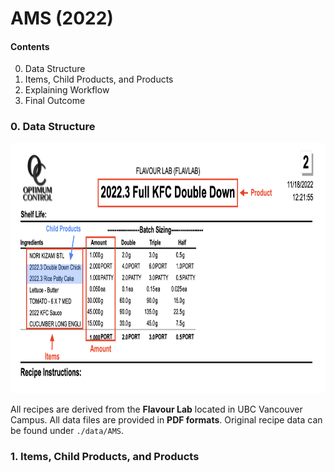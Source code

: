 # AMS (2022)

#### Contents
0. Data Structure
1. Items, Child Products, and Products
2. Explaining Workflow
3. Final Outcome


### 0. Data Structure
<img src="image/full_KFC_burger.png" width="800" height="400">

All recipes are derived from the **Flavour Lab** located in UBC Vancouver Campus. All data files are provided in **PDF formats**. Original recipe data can be found under `./data/AMS`. 

### 1. Items, Child Products, and Products




